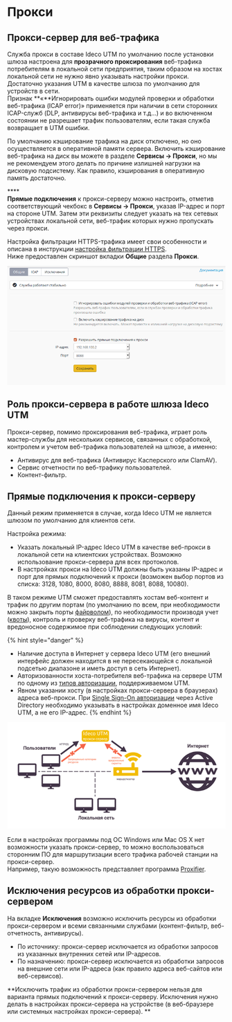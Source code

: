 # Прокси

## Прокси-сервер для веб-трафика

Служба прокси в составе Ideco UTM по умолчанию после установки шлюза настроена для **прозрачного проксирования** веб-трафика потребителям в локальной сети предприятия, таким образом на хостах локальной сети не нужно явно указывать настройки прокси. Достаточно указания UTM в качестве шлюза по умолчанию для устройств в сети.\
Признак **«**Игнорировать ошибки модулей проверки и обработки веб-трафика (ICAP error)» применяется при наличии в сети сторонних ICAP-служб (DLP, антивирусы веб-трафика и т.д...) и во включенном состоянии не разрешает трафик пользователям, если такая служба возвращает в UTM ошибки.

По умолчанию кэширование трафика на диск отключено, но оно осуществляется в оперативной памяти сервера. Включить кэширование веб-трафика на диск вы можете в разделе **Сервисы -> Прокси**, но мы не рекомендуем этого делать по причине излишней нагрузки на дисковую подсистему. Как правило, кэширования в оперативную память достаточно.

****\
**Прямые подключения** к прокси-серверу можно настроить, отметив соответствующий чекбокс в **Сервисы -> Прокси**, указав IP-адрес и порт на стороне UTM. Затем эти реквизиты следует указать на тех сетевых устройствах локальной сети, веб-трафик которых нужно пропускать через прокси.

Настройка фильтрации HTTPS-трафика имеет свои особенности и описана в инструкции [настройка фильтрации HTTPS](../../access-rules/content-filter/filtering-https-traffic.md).\
Ниже предоставлен скриншот вкладки **Общие** раздела **Прокси**.

![](../../.gitbook/assets/12025873.png)

## Роль прокси-сервера в работе шлюза Ideco UTM

Прокси-сервер, помимо проксирования веб-трафика, играет роль мастер-службы для нескольких сервисов, связанных с обработкой, контролем и учетом веб-трафика пользователей на шлюзе, а именно:

* Антивирус для веб-трафика (Антивирус Касперского или ClamAV).
* Сервис отчетности по веб-трафику пользователей.
* Контент-фильтр.

## Прямые подключения к прокси-серверу

Данный режим применяется в случае, когда Ideco UTM не является шлюзом по умолчанию для клиентов сети.

Настройка режима:

* Указать локальный IP-адрес Ideco UTM в качестве веб-прокси в локальной сети на клиентских устройствах. Возможно использование прокси-сервера для всех протоколов.
* В настройках прокси на Ideco UTM должны быть указаны IP-адрес и порт для прямых подключений к прокси (возможен выбор портов из списка: 3128, 1080, 8000, 8080, 8888, 8081, 8088, 10080).

В таком режиме UTM сможет предоставлять хостам веб-контент и трафик по другим портам (по умолчанию по всем, при необходимости можно закрыть порты [файрволом](../../access-rules/firewall.md)), по необходимости производя учет ([квоты](../../access-rules/quotas.md)), контроль и проверку веб-трафика на вирусы, контент и вредоносное содержимое при соблюдении следующих условий:

{% hint style="danger" %}
* Наличие доступа в Интернет у сервера Ideco UTM (его внешний интерфейс должен находится в не пересекающейся с локальной подсетью диапазоне и иметь доступ в сеть Интернет).&#x20;
* Авторизованности хоста-потребителя веб-трафика на сервере UTM по одному из [типов авторизации](../../authorization-types/), поддерживаемом UTM.&#x20;
* Явном указании хосту (в настройках прокси-сервера в браузерах) адреса веб-прокси. При [Single Sign-On авторизации](../../authorization-types/single-sign-on-authorization.md) через Active Directory необходимо указывать в настройках доменное имя Ideco UTM, а не его IP-адрес.
{% endhint %}

![](../../.gitbook/assets/schema2.png)

Если в настройках программы под ОС Windows или Mac OS X нет возможности указать прокси-сервер, то можно воспользоваться сторонним ПО для маршрутизации всего трафика рабочей станции на прокси-сервер.\
Например, такую возможность представляет программа [Proxifier](../../popular-recipes/configuring-proxifier.md).

## Исключения ресурсов из обработки прокси-сервером

На вкладке **Исключения** возможно исключить ресурсы из обработки прокси-сервером и всеми связанными службами (контент-фильтр, веб-отчетность, антивирусы).

* По источнику: прокси-сервер исключается из обработки запросов из указанных внутренних сетей или IP-адресов.
* По назначению: прокси-сервер исключается из обработки запросов на внешние сети или IP-адреса (как правило адреса веб-сайтов или веб-сервисов).

**Исключить трафик из обработки прокси-сервером нельзя для варианта прямых подключений к прокси-серверу. Исключения нужно делать в настройках прокси-сервера на устройстве (в веб-браузере или системных настройках прокси-сервера).  **
